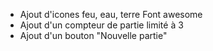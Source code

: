 - Ajout d'icones feu, eau, terre Font awesome
- Ajout d'un compteur de partie limité à 3
- Ajout d'un bouton "Nouvelle partie"